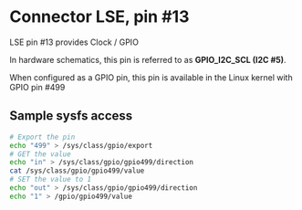 # Connector LSE, pin #13

LSE pin #13 provides Clock / GPIO

In hardware schematics, this pin is referred to as **GPIO_I2C_SCL (I2C #5)**.


When configured as a GPIO pin, this pin is available in the Linux kernel with GPIO pin #499

## Sample sysfs access
```bash
# Export the pin
echo "499" > /sys/class/gpio/export
# GET the value
echo "in" > /sys/class/gpio/gpio499/direction
cat /sys/class/gpio/gpio499/value
# SET the value to 1
echo "out" > /sys/class/gpio/gpio499/direction
echo "1" > /gpio/gpio499/value
```
